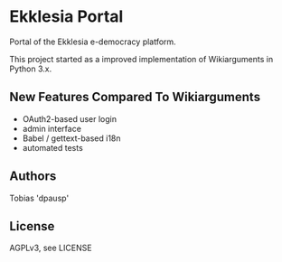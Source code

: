 Ekklesia Portal
===============

Portal of the Ekklesia e-democracy platform.

This project started as a improved implementation of Wikiarguments in Python 3.x.


New Features Compared To Wikiarguments
--------------------------------------

* OAuth2-based user login
* admin interface
* Babel / gettext-based i18n
* automated tests


Authors
-------

Tobias 'dpausp'


License
-------

AGPLv3, see LICENSE
